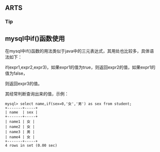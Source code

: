 ## ARTS

### Tip

## mysql中if()函数使用
在mysql中if()函数的用法类似于java中的三元表达式，其用处也比较多，具体语法如下：

if(expr1,expr2,expr3)，如果expr1的值为true，则返回expr2的值，如果expr1的值为false，

则返回expr3的值。

其经常判断查询出来的值，示例：

```
mysql> select name,if(sex=0,'女','男') as sex from student;
+-------+-----+
| name  | sex |
+-------+-----+
| name1 | 女 |
| name2 | 女 |
| name3 | 男 |
| name4 | 女 |
+-------+-----+
4 rows in set (0.00 sec)
```



